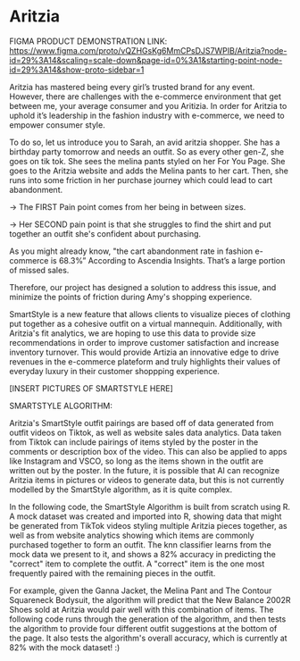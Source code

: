 # Aritzia

FIGMA PRODUCT DEMONSTRATION LINK: https://www.figma.com/proto/vQZHGsKg6MmCPsDJS7WPIB/Aritzia?node-id=29%3A14&scaling=scale-down&page-id=0%3A1&starting-point-node-id=29%3A14&show-proto-sidebar=1

Aritzia has mastered being every girl’s trusted brand for any event. However, there are challenges with the e-commerce environment that get between me, your average consumer and you Aritizia. In order for Aritzia to uphold it’s leadership in the fashion industry with e-commerce, we need to empower consumer style. 

To do so, let us introduce you to Sarah, an avid aritzia shopper. She has a birthday party tomorrow and needs an outfit. So as every other gen-Z, she goes on tik tok. She sees the melina pants styled on her For You Page. She goes to the Aritzia website and adds the Melina pants to her cart. Then, she runs into some friction in her purchase journey which could lead to cart abandonment.

-> The FIRST Pain point comes from her being in between sizes. 

-> Her SECOND pain point is that she struggles to find the shirt and put together an outfit she's confident about purchasing.

As you might already know, "the cart abandonment rate in fashion e-commerce is 68.3%” According to Ascendia Insights.  That’s a large portion of missed sales.

Therefore, our project has designed a solution to address this issue, and minimize the points of friction during Amy's shopping experience.

SmartStyle is a new feature that allows clients to visualize pieces of clothing put together as a cohesive outfit on a virtual mannequin. Additionally, with Aritzia's fit analytics, we are hoping to use this data to provide size recommendations in order to improve customer satisfaction and increase inventory turnover. This would provide Artizia an innovative edge to drive revenues in the e-commerce plateform and truly highlights their values of everyday luxury in their customer shoppping experience.

[INSERT PICTURES OF SMARTSTYLE HERE]

SMARTSTYLE ALGORITHM:

Aritzia's SmartStyle outfit pairings are based off of data generated from outfit videos on Tiktok, as well as website sales data analytics. Data taken from Tiktok can include pairings of items styled by the poster in the comments or description box of the video. This can also be applied to apps like Instagram and VSCO, so long as the items shown in the outfit are written out by the poster. In the future, it is possible that AI can recognize Aritzia items in pictures or videos to generate data, but this is not currently modelled by the SmartStyle algorithm, as it is quite complex. 

In the following code, the SmartStyle Algorithm is built from scratch using R. A mock dataset was created and imported into R, showing data that might be generated from TikTok videos styling multiple Aritzia pieces together, as well as from website analytics showing which items are commonly purchased together to form an outfit. The knn classifier learns from the mock data we present to it, and shows a 82% accuracy in predicting the "correct" item to complete the outfit. A "correct" item is the one most frequently paired with the remaining pieces in the outfit. 

For example, given the Ganna Jacket, the Melina Pant and The Contour Squareneck Bodysuit, the algorithm will predict that the New Balance 2002R Shoes sold at Aritzia would pair well with this combination of items. The following code runs through the generation of the algorithm, and then tests the algorithm to provide four different outfit suggestions at the bottom of the page. It also tests the algorithm's overall accuracy, which is currently at 82% with the mock dataset! :)

